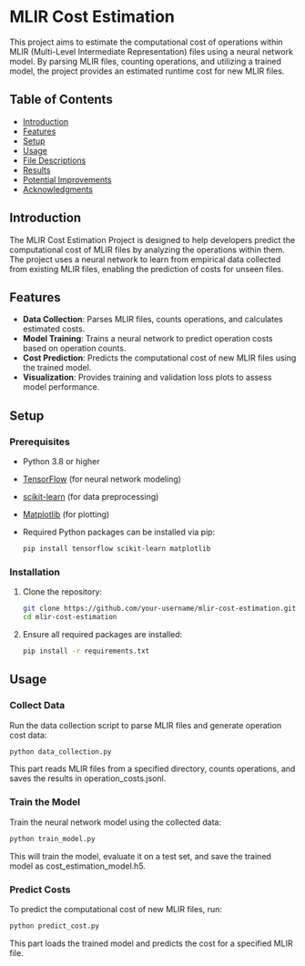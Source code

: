 # MLIR Cost Estimation

This project aims to estimate the computational cost of operations within MLIR (Multi-Level Intermediate Representation) files using a neural network model. By parsing MLIR files, counting operations, and utilizing a trained model, the project provides an estimated runtime cost for new MLIR files.

## Table of Contents

- [Introduction](#introduction)
- [Features](#features)
- [Setup](#setup)
- [Usage](#usage)
- [File Descriptions](#file-descriptions)
- [Results](#results)
- [Potential Improvements](#potential-improvements)
- [Acknowledgments](#acknowledgments)

## Introduction

The MLIR Cost Estimation Project is designed to help developers predict the computational cost of MLIR files by analyzing the operations within them. The project uses a neural network to learn from empirical data collected from existing MLIR files, enabling the prediction of costs for unseen files.

## Features

- **Data Collection**: Parses MLIR files, counts operations, and calculates estimated costs.
- **Model Training**: Trains a neural network to predict operation costs based on operation counts.
- **Cost Prediction**: Predicts the computational cost of new MLIR files using the trained model.
- **Visualization**: Provides training and validation loss plots to assess model performance.

## Setup

### Prerequisites

- Python 3.8 or higher
- [TensorFlow](https://www.tensorflow.org/install) (for neural network modeling)
- [scikit-learn](https://scikit-learn.org/stable/install.html) (for data preprocessing)
- [Matplotlib](https://matplotlib.org/stable/users/installing.html) (for plotting)
- Required Python packages can be installed via pip:

    ```bash
    pip install tensorflow scikit-learn matplotlib
    ```

### Installation

1. Clone the repository:

    ```bash
    git clone https://github.com/your-username/mlir-cost-estimation.git
    cd mlir-cost-estimation
    ```

2. Ensure all required packages are installed:

    ```bash
    pip install -r requirements.txt
    ```

## Usage

### Collect Data
Run the data collection script to parse MLIR files and generate operation cost data:

```bash
python data_collection.py
```
This part reads MLIR files from a specified directory, counts operations, and saves the results in operation_costs.jsonl.

### Train the Model
Train the neural network model using the collected data:

```bash
python train_model.py
```
This will train the model, evaluate it on a test set, and save the trained model as cost_estimation_model.h5.

### Predict Costs
To predict the computational cost of new MLIR files, run:

```bash
python predict_cost.py
```
This part loads the trained model and predicts the cost for a specified MLIR file.

